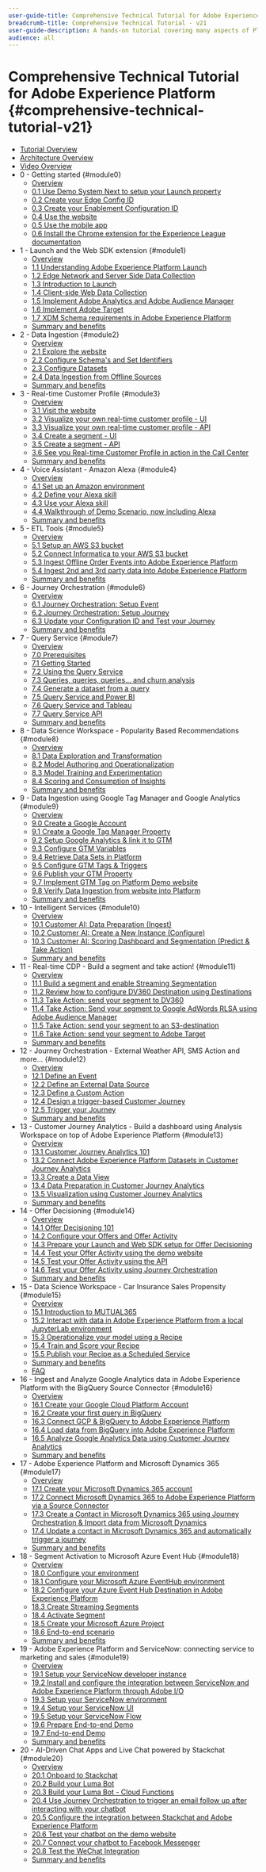 ```yaml
---
user-guide-title: Comprehensive Technical Tutorial for Adobe Experience Platform - v21
breadcrumb-title: Comprehensive Technical Tutorial - v21
user-guide-description: A hands-on tutorial covering many aspects of Platform, including connections to third-party systems.
audience: all
---
```


# Comprehensive Technical Tutorial for Adobe Experience Platform {#comprehensive-technical-tutorial-v21}

+ [Tutorial Overview](/help/tutorial-comprehensive-technical-v21/overview.md)
+ [Architecture Overview](/help/tutorial-comprehensive-technical-v21/architecture.md)
+ [Video Overview](/help/tutorial-comprehensive-technical-v21/videos.md)
+ 0 - Getting started {#module0}
  + [Overview](/help/tutorial-comprehensive-technical-v21/modules/module0/getting-started.md)
  + [0.1 Use Demo System Next to setup your Launch property](/help/tutorial-comprehensive-technical-v21/modules/module0/ex1.md)
  + [0.2 Create your Edge Config ID](/help/tutorial-comprehensive-technical-v21/modules/module0/ex2.md)
  + [0.3 Create your Enablement Configuration ID](/help/tutorial-comprehensive-technical-v21/modules/module0/ex3.md)
  + [0.4 Use the website](/help/tutorial-comprehensive-technical-v21/modules/module0/ex4.md)
  + [0.5 Use the mobile app](/help/tutorial-comprehensive-technical-v21/modules/module0/ex5.md)
  + [0.6 Install the Chrome extension for the Experience League documentation](/help/tutorial-comprehensive-technical-v21/modules/module0/ex6.md)
+ 1 - Launch and the Web SDK extension {#module1}
  + [Overview](/help/tutorial-comprehensive-technical-v21/modules/module1/data-ingestion-launch-web-sdk.md)
  + [1.1 Understanding Adobe Experience Platform Launch](/help/tutorial-comprehensive-technical-v21/modules/module1/ex1.md)
  + [1.2 Edge Network and Server Side Data Collection](/help/tutorial-comprehensive-technical-v21/modules/module1/ex2.md)
  + [1.3 Introduction to Launch](/help/tutorial-comprehensive-technical-v21/modules/module1/ex3.md)
  + [1.4 Client-side Web Data Collection](/help/tutorial-comprehensive-technical-v21/modules/module1/ex4.md)
  + [1.5 Implement Adobe Analytics and Adobe Audience Manager](/help/tutorial-comprehensive-technical-v21/modules/module1/ex5.md)
  + [1.6 Implement Adobe Target](/help/tutorial-comprehensive-technical-v21/modules/module1/ex6.md)
  + [1.7 XDM Schema requirements in Adobe Experience Platform](/help/tutorial-comprehensive-technical-v21/modules/module1/ex7.md)
  + [Summary and benefits](/help/tutorial-comprehensive-technical-v21/modules/module1/summary.md)
+ 2 - Data Ingestion {#module2}
  + [Overview](/help/tutorial-comprehensive-technical-v21/modules/module2/data-ingestion.md)
  + [2.1 Explore the website](/help/tutorial-comprehensive-technical-v21/modules/module2/ex1.md)
  + [2.2 Configure Schema's and Set Identifiers](/help/tutorial-comprehensive-technical-v21/modules/module2/ex2.md)
  + [2.3 Configure Datasets](/help/tutorial-comprehensive-technical-v21/modules/module2/ex3.md)
  + [2.4 Data Ingestion from Offline Sources](/help/tutorial-comprehensive-technical-v21/modules/module2/ex4.md)
  + [Summary and benefits](/help/tutorial-comprehensive-technical-v21/modules/module2/summary.md)
+ 3 - Real-time Customer Profile {#module3}
  + [Overview](/help/tutorial-comprehensive-technical-v21/modules/module3/real-time-customer-profile.md)
  + [3.1 Visit the website](/help/tutorial-comprehensive-technical-v21/modules/module3/ex1.md)
  + [3.2 Visualize your own real-time customer profile - UI](/help/tutorial-comprehensive-technical-v21/modules/module3/ex2.md)
  + [3.3 Visualize your own real-time customer profile - API](/help/tutorial-comprehensive-technical-v21/modules/module3/ex3.md)
  + [3.4 Create a segment - UI](/help/tutorial-comprehensive-technical-v21/modules/module3/ex4.md)
  + [3.5 Create a segment - API](/help/tutorial-comprehensive-technical-v21/modules/module3/ex5.md)
  + [3.6 See you Real-time Customer Profile in action in the Call Center](/help/tutorial-comprehensive-technical-v21/modules/module3/ex6.md)
  + [Summary and benefits](/help/tutorial-comprehensive-technical-v21/modules/module3/summary.md)
+ 4 - Voice Assistant - Amazon Alexa {#module4}
  + [Overview](/help/tutorial-comprehensive-technical-v21/modules/module4/data-ingestion-amazon-alexa.md)
  + [4.1 Set up an Amazon environment](/help/tutorial-comprehensive-technical-v21/modules/module4/ex1.md)
  + [4.2 Define your Alexa skill](/help/tutorial-comprehensive-technical-v21/modules/module4/ex2.md)
  + [4.3 Use your Alexa skill](/help/tutorial-comprehensive-technical-v21/modules/module4/ex3.md)
  + [4.4 Walkthrough of Demo Scenario, now including Alexa](/help/tutorial-comprehensive-technical-v21/modules/module4/ex4.md)
  + [Summary and benefits](/help/tutorial-comprehensive-technical-v21/modules/module4/summary.md)
+ 5 - ETL Tools {#module5}
  + [Overview](/help/tutorial-comprehensive-technical-v21/modules/module5/data-ingestion-informatica-etl.md)
  + [5.1 Setup an AWS S3 bucket](/help/tutorial-comprehensive-technical-v21/modules/module5/ex1.md)
  + [5.2 Connect Informatica to your AWS S3 bucket](/help/tutorial-comprehensive-technical-v21/modules/module5/ex2.md)
  + [5.3 Ingest Offline Order Events into Adobe Experience Platform](/help/tutorial-comprehensive-technical-v21/modules/module5/ex3.md)
  + [5.4 Ingest 2nd and 3rd party data into Adobe Experience Platform](/help/tutorial-comprehensive-technical-v21/modules/module5/ex4.md)
  + [Summary and benefits](/help/tutorial-comprehensive-technical-v21/modules/module5/summary.md)
+ 6 - Journey Orchestration {#module6}
  + [Overview](/help/tutorial-comprehensive-technical-v21/modules/module6/journey-orchestration-create-account.md)
  + [6.1 Journey Orchestration: Setup Event](/help/tutorial-comprehensive-technical-v21/modules/module6/ex1.md)
  + [6.2 Journey Orchestration: Setup Journey](/help/tutorial-comprehensive-technical-v21/modules/module6/ex2.md)
  + [6.3 Update your Configuration ID and Test your Journey](/help/tutorial-comprehensive-technical-v21/modules/module6/ex3.md)
  + [Summary and benefits](/help/tutorial-comprehensive-technical-v21/modules/module6/summary.md)
+ 7 - Query Service {#module7}
  + [Overview](/help/tutorial-comprehensive-technical-v21/modules/module7/query-service.md)
  + [7.0 Prerequisites](/help/tutorial-comprehensive-technical-v21/modules/module7/ex0.md)
  + [7.1 Getting Started](/help/tutorial-comprehensive-technical-v21/modules/module7/ex1.md)
  + [7.2 Using the Query Service](/help/tutorial-comprehensive-technical-v21/modules/module7/ex2.md)
  + [7.3 Queries, queries, queries... and churn analysis](/help/tutorial-comprehensive-technical-v21/modules/module7/ex3.md)
  + [7.4 Generate a dataset from a query](/help/tutorial-comprehensive-technical-v21/modules/module7/ex4.md)
  + [7.5 Query Service and Power BI](/help/tutorial-comprehensive-technical-v21/modules/module7/ex5.md)
  + [7.6 Query Service and Tableau](/help/tutorial-comprehensive-technical-v21/modules/module7/ex6.md)
  + [7.7 Query Service API](/help/tutorial-comprehensive-technical-v21/modules/module7/ex7.md)
  + [Summary and benefits](/help/tutorial-comprehensive-technical-v21/modules/module7/summary.md)
+ 8 - Data Science Workspace - Popularity Based Recommendations {#module8}
  + [Overview](/help/tutorial-comprehensive-technical-v21/modules/module8/data-science-workspace-popularity-based-recommendations.md)
  + [8.1 Data Exploration and Transformation](/help/tutorial-comprehensive-technical-v21/modules/module8/ex1.md)
  + [8.2 Model Authoring and Operationalization](/help/tutorial-comprehensive-technical-v21/modules/module8/ex2.md)
  + [8.3 Model Training and Experimentation](/help/tutorial-comprehensive-technical-v21/modules/module8/ex3.md)
  + [8.4 Scoring and Consumption of Insights](/help/tutorial-comprehensive-technical-v21/modules/module8/ex4.md)
  + [Summary and benefits](/help/tutorial-comprehensive-technical-v21/modules/module8/summary.md)
+ 9 - Data Ingestion using Google Tag Manager and Google Analytics {#module9}
  + [Overview](/help/tutorial-comprehensive-technical-v21/modules/module9/data-ingestion-using-google-tag-manager-and-google-analytics.md)
  + [9.0 Create a Google Account](/help/tutorial-comprehensive-technical-v21/modules/module9/ex0.md)
  + [9.1 Create a Google Tag Manager Property](/help/tutorial-comprehensive-technical-v21/modules/module9/ex1.md)
  + [9.2 Setup Google Analytics & link it to GTM](/help/tutorial-comprehensive-technical-v21/modules/module9/ex2.md)
  + [9.3 Configure GTM Variables](/help/tutorial-comprehensive-technical-v21/modules/module9/ex3.md)
  + [9.4 Retrieve Data Sets in Platform](/help/tutorial-comprehensive-technical-v21/modules/module9/ex4.md)
  + [9.5 Configure GTM Tags & Triggers](/help/tutorial-comprehensive-technical-v21/modules/module9/ex5.md)
  + [9.6 Publish your GTM Property](/help/tutorial-comprehensive-technical-v21/modules/module9/ex6.md)
  + [9.7 Implement GTM Tag on Platform Demo website](/help/tutorial-comprehensive-technical-v21/modules/module9/ex7.md)
  + [9.8 Verify Data Ingestion from website into Platform](/help/tutorial-comprehensive-technical-v21/modules/module9/ex8.md)
  + [Summary and benefits](/help/tutorial-comprehensive-technical-v21/modules/module9/summary.md)
+ 10 - Intelligent Services {#module10}
  + [Overview](/help/tutorial-comprehensive-technical-v21/modules/module10/intelligent-services.md)
  + [10.1 Customer AI: Data Preparation (Ingest)](/help/tutorial-comprehensive-technical-v21/modules/module10/ex1.md)
  + [10.2 Customer AI: Create a New Instance (Configure)](/help/tutorial-comprehensive-technical-v21/modules/module10/ex2.md)
  + [10.3 Customer AI: Scoring Dashboard and Segmentation (Predict & Take Action)](/help/tutorial-comprehensive-technical-v21/modules/module10/ex3.md)
  + [Summary and benefits](/help/tutorial-comprehensive-technical-v21/modules/module10/summary.md)
+ 11 - Real-time CDP - Build a segment and take action! {#module11}
  + [Overview](/help/tutorial-comprehensive-technical-v21/modules/module11/real-time-cdp-build-a-segment-take-action.md)
  + [11.1 Build a segment and enable Streaming Segmentation](/help/tutorial-comprehensive-technical-v21/modules/module11/ex1.md)
  + [11.2 Review how to configure DV360 Destination using Destinations](/help/tutorial-comprehensive-technical-v21/modules/module11/ex2.md)
  + [11.3 Take Action: send your segment to DV360](/help/tutorial-comprehensive-technical-v21/modules/module11/ex3.md)
  + [11.4 Take Action: Send your segment to Google AdWords RLSA using Adobe Audience Manager](/help/tutorial-comprehensive-technical-v21/modules/module11/ex4.md)
  + [11.5 Take Action: send your segment to an S3-destination](/help/tutorial-comprehensive-technical-v21/modules/module11/ex5.md)
  + [11.6 Take Action: send your segment to Adobe Target](/help/tutorial-comprehensive-technical-v21/modules/module11/ex6.md)
  + [Summary and benefits](/help/tutorial-comprehensive-technical-v21/modules/module11/summary.md)
+ 12 - Journey Orchestration - External Weather API, SMS Action and more... {#module12}
  + [Overview](/help/tutorial-comprehensive-technical-v21/modules/module12/journey-orchestration-external-weather-api-sms.md)
  + [12.1 Define an Event](/help/tutorial-comprehensive-technical-v21/modules/module12/ex1.md)
  + [12.2 Define an External Data Source](/help/tutorial-comprehensive-technical-v21/modules/module12/ex2.md)
  + [12.3 Define a Custom Action](/help/tutorial-comprehensive-technical-v21/modules/module12/ex3.md)
  + [12.4 Design a trigger-based Customer Journey](/help/tutorial-comprehensive-technical-v21/modules/module12/ex4.md)
  + [12.5 Trigger your Journey](/help/tutorial-comprehensive-technical-v21/modules/module12/ex5.md)
  + [Summary and benefits](/help/tutorial-comprehensive-technical-v21/modules/module12/summary.md)
+ 13 - Customer Journey Analytics - Build a dashboard using Analysis Workspace on top of Adobe Experience Platform {#module13}
  + [Overview](/help/tutorial-comprehensive-technical-v21/modules/module13/customer-journey-analytics-build-a-dashboard.md)
  + [13.1 Customer Journey Analytics 101](/help/tutorial-comprehensive-technical-v21/modules/module13/ex1.md)
  + [13.2 Connect Adobe Experience Platform Datasets in Customer Journey Analytics](/help/tutorial-comprehensive-technical-v21/modules/module13/ex2.md)
  + [13.3 Create a Data View](/help/tutorial-comprehensive-technical-v21/modules/module13/ex3.md)
  + [13.4 Data Preparation in Customer Journey Analytics](/help/tutorial-comprehensive-technical-v21/modules/module13/ex4.md)
  + [13.5 Visualization using Customer Journey Analytics](/help/tutorial-comprehensive-technical-v21/modules/module13/ex5.md)
  + [Summary and benefits](/help/tutorial-comprehensive-technical-v21/modules/module13/summary.md)
+ 14 - Offer Decisioning {#module14}
  + [Overview](/help/tutorial-comprehensive-technical-v21/modules/module14/offer-decisioning.md)
  + [14.1 Offer Decisioning 101](/help/tutorial-comprehensive-technical-v21/modules/module14/ex1.md)
  + [14.2 Configure your Offers and Offer Activity](/help/tutorial-comprehensive-technical-v21/modules/module14/ex2.md)
  + [14.3 Prepare your Launch and Web SDK setup for Offer Decisioning](/help/tutorial-comprehensive-technical-v21/modules/module14/ex3.md)
  + [14.4 Test your Offer Activity using the demo website](/help/tutorial-comprehensive-technical-v21/modules/module14/ex4.md)
  + [14.5 Test your Offer Activity using the API](/help/tutorial-comprehensive-technical-v21/modules/module14/ex5.md)
  + [14.6 Test your Offer Activity using Journey Orchestration](/help/tutorial-comprehensive-technical-v21/modules/module14/ex6.md)
  + [Summary and benefits](/help/tutorial-comprehensive-technical-v21/modules/module14/summary.md)
+ 15 - Data Science Workspace - Car Insurance Sales Propensity {#module15}
  + [Overview](/help/tutorial-comprehensive-technical-v21/modules/module15/data-science-workspace-car-insurance-sales-propensity.md)
  + [15.1 Introduction to MUTUAL365](/help/tutorial-comprehensive-technical-v21/modules/module15/ex1.md)
  + [15.2 Interact with data in Adobe Experience Platform from a local JupyterLab environment](/help/tutorial-comprehensive-technical-v21/modules/module15/ex2.md)
  + [15.3 Operationalize your model using a Recipe](/help/tutorial-comprehensive-technical-v21/modules/module15/ex3.md)
  + [15.4 Train and Score your Recipe](/help/tutorial-comprehensive-technical-v21/modules/module15/ex4.md)
  + [15.5 Publish your Recipe as a Scheduled Service](/help/tutorial-comprehensive-technical-v21/modules/module15/ex5.md)
  + [Summary and benefits](/help/tutorial-comprehensive-technical-v21/modules/module15/summary.md)
  + [FAQ](/help/tutorial-comprehensive-technical-v21/modules/module15/qa.md)
+ 16 - Ingest and Analyze Google Analytics data in Adobe Experience Platform with the BigQuery Source Connector {#module16}
  + [Overview](/help/tutorial-comprehensive-technical-v21/modules/module16/customer-journey-analytics-bigquery-gcp.md)
  + [16.1 Create your Google Cloud Platform Account](/help/tutorial-comprehensive-technical-v21/modules/module16/ex1.md)
  + [16.2 Create your first query in BigQuery](/help/tutorial-comprehensive-technical-v21/modules/module16/ex2.md)
  + [16.3 Connect GCP & BigQuery to Adobe Experience Platform](/help/tutorial-comprehensive-technical-v21/modules/module16/ex3.md)
  + [16.4 Load data from BigQuery into Adobe Experience Platform](/help/tutorial-comprehensive-technical-v21/modules/module16/ex4.md)
  + [16.5 Analyze Google Analytics Data using Customer Journey Analytics](/help/tutorial-comprehensive-technical-v21/modules/module16/ex5.md)
  + [Summary and benefits](/help/tutorial-comprehensive-technical-v21/modules/module16/summary.md)
+ 17 - Adobe Experience Platform and Microsoft Dynamics 365 {#module17}
  + [Overview](/help/tutorial-comprehensive-technical-v21/modules/module17/adobe-experience-platform-microsoft-dynamics-365.md)
  + [17.1 Create your Microsoft Dynamics 365 account](/help/tutorial-comprehensive-technical-v21/modules/module17/ex1.md)
  + [17.2 Connect Microsoft Dynamics 365 to Adobe Experience Platform via a Source Connector](/help/tutorial-comprehensive-technical-v21/modules/module17/ex2.md)
  + [17.3 Create a Contact in Microsoft Dynamics 365 using Journey Orchestration & Import data from Microsoft Dynamics](/help/tutorial-comprehensive-technical-v21/modules/module17/ex3.md)
  + [17.4 Update a contact in Microsoft Dynamics 365 and automatically trigger a journey](/help/tutorial-comprehensive-technical-v21/modules/module17/ex4.md)
  + [Summary and benefits](/help/tutorial-comprehensive-technical-v21/modules/module17/summary.md)
+ 18 - Segment Activation to Microsoft Azure Event Hub {#module18}
  + [Overview](/help/tutorial-comprehensive-technical-v21/modules/module18/segment-activation-microsoft-azure-eventhub.md)
  + [18.0 Configure your environment](/help/tutorial-comprehensive-technical-v21/modules/module18/ex0.md)
  + [18.1 Configure your Microsoft Azure EventHub environment](/help/tutorial-comprehensive-technical-v21/modules/module18/ex1.md)
  + [18.2 Configure your Azure Event Hub Destination in Adobe Experience Platform](/help/tutorial-comprehensive-technical-v21/modules/module18/ex2.md)
  + [18.3 Create Streaming Segments](/help/tutorial-comprehensive-technical-v21/modules/module18/ex3.md)
  + [18.4 Activate Segment](/help/tutorial-comprehensive-technical-v21/modules/module18/ex4.md)
  + [18.5 Create your Microsoft Azure Project](/help/tutorial-comprehensive-technical-v21/modules/module18/ex5.md)
  + [18.6 End-to-end scenario](/help/tutorial-comprehensive-technical-v21/modules/module18/ex6.md)
  + [Summary and benefits](/help/tutorial-comprehensive-technical-v21/modules/module18/summary.md)
+ 19 - Adobe Experience Platform and ServiceNow: connecting service to marketing and sales {#module19}
  + [Overview](/help/tutorial-comprehensive-technical-v21/modules/module19/call-center-servicenow.md)
  + [19.1 Setup your ServiceNow developer instance](/help/tutorial-comprehensive-technical-v21/modules/module19/ex1.md)
  + [19.2 Install and configure the integration between ServiceNow and Adobe Experience Platform through Adobe I/O](/help/tutorial-comprehensive-technical-v21/modules/module19/ex2.md)
  + [19.3 Setup your ServiceNow environment](/help/tutorial-comprehensive-technical-v21/modules/module19/ex3.md)
  + [19.4 Setup your ServiceNow UI](/help/tutorial-comprehensive-technical-v21/modules/module19/ex4.md)
  + [19.5 Setup your ServiceNow Flow](/help/tutorial-comprehensive-technical-v21/modules/module19/ex5.md)
  + [19.6 Prepare End-to-end Demo](/help/tutorial-comprehensive-technical-v21/modules/module19/ex6.md)
  + [19.7 End-to-end Demo](/help/tutorial-comprehensive-technical-v21/modules/module19/ex7.md)
  + [Summary and benefits](/help/tutorial-comprehensive-technical-v21/modules/module19/summary.md)
+ 20 - AI-Driven Chat Apps and Live Chat powered by Stackchat {#module20}
  + [Overview](/help/tutorial-comprehensive-technical-v21/modules/module20/ai-driven-chat-apps-stackchat.md)
  + [20.1 Onboard to Stackchat](/help/tutorial-comprehensive-technical-v21/modules/module20/ex1.md)
  + [20.2 Build your Luma Bot](/help/tutorial-comprehensive-technical-v21/modules/module20/ex2.md)
  + [20.3 Build your Luma Bot - Cloud Functions](/help/tutorial-comprehensive-technical-v21/modules/module20/ex3.md)
  + [20.4 Use Journey Orchestration to trigger an email follow up after interacting with your chatbot](/help/tutorial-comprehensive-technical-v21/modules/module20/ex4.md)
  + [20.5 Configure the integration between Stackchat and Adobe Experience Platform](/help/tutorial-comprehensive-technical-v21/modules/module20/ex5.md)
  + [20.6 Test your chatbot on the demo website](/help/tutorial-comprehensive-technical-v21/modules/module20/ex6.md)
  + [20.7 Connect your chatbot to Facebook Messenger](/help/tutorial-comprehensive-technical-v21/modules/module20/ex7.md)
  + [20.8 Test the WeChat Integration](/help/tutorial-comprehensive-technical-v21/modules/module20/ex8.md)
  + [Summary and benefits](/help/tutorial-comprehensive-technical-v21/modules/module20/summary.md)